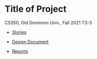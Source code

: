 # Title of Project
CS350, Old Dominion Univ., Fall 2021
T3-3
* [Stories](https://trello.com/b/wtr4SeeX/agile-tracking-board)

* [Design Document](https://docs.google.com/document/d/1YoXeA3_bszF2g4vqpWYu-FgthzkP8ounbCvTbkZ-JiE/edit?usp=sharing)

* [Reports](https://mbred002.github.io/CS_350_T3-3/)
